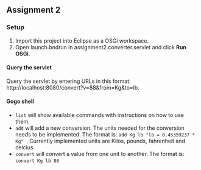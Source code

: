## Assignment 2

### Setup
1. Import this project into Eclipse as a OSGi workspace.
2. Open launch.bndrun in assignment2.converter.servlet and click __Run OSGi__.


#### Query the servlet
Query the servlet by entering URLs in this format: http://localhost:8080/convert?v=88&from=Kg&to=lb.

#### Gogo shell
- `list` will show available commands with instructions on how to use them.
- `add` will add a new conversion. The units needed for the conversion needs to be implemented. The format is: `add Kg lb "lb = 0.45359237 * Kg" `. Currently implemented units are Kilos, pounds, fahrenheit and celcius. 
- `convert` will convert a value from one unit to another. The format is: `convert Kg lb 88`
